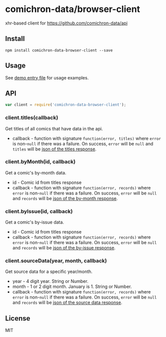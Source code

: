 # comichron-data/browser-client

xhr-based client for https://github.com/comichron-data/api

## Install

`npm install comichron-data-browser-client --save`

## Usage

See [demo entry file](https://github.com/comichron-data/browser-client/blob/master/demo/entry.js) for usage examples.

## API

```js
var client = require('comichron-data-browser-client');
```

### client.titles(callback)

Get titles of all comics that have data in the api.

- callback - function with signature `function(error, titles)` where `error` is non-`null` if there was a failure. On success, `error` will be `null` and `titles` will be [json of the titles response](https://github.com/comichron-data/api#apititlesjson).

### client.byMonth(id, callback)

Get a comic's by-month data.

- id - Comic id from titles response
- callback - function with signature `function(error, records)` where `error` is non-`null` if there was a failure. On success, `error` will be `null` and `records` will be [json of the by-month response](https://github.com/comichron-data/api#apititlesidby-monthjson).

### client.byIssue(id, callback)

Get a comic's by-issue data.

- id - Comic id from titles response
- callback - function with signature `function(error, records)` where `error` is non-`null` if there was a failure. On success, `error` will be `null` and `records` will be [json of the by-issue response](https://github.com/comichron-data/api#apititlesidby-issuejson).

### client.sourceData(year, month, callback)

Get source data for a specific year/month.

- year - 4 digit year. String or Number.
- month - 1 or 2 digit month. January is 1. String or Number.
- callback - function with signature `function(error, records)` where `error` is non-`null` if there was a failure. On success, `error` will be `null` and `records` will be [json of the source data response](https://github.com/comichron-data/api#apisource-datayear-monthjson).

## License

MIT
